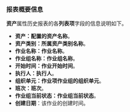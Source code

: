 ### 报表概要信息
**资产**属性历史报表的各**列表项**字段的信息说明如下。

* **资产：配置的资产名称**。
* **资产类别：所属资产类别名称**。
* **作业名称：作业名称**。
* **作业组名称：作业组名称**。
* **开始时间：作业开始时间**。
* **执行人：执行人**。
* **组织单元：作业项作业组的组织单元**。
* **班次：班次**。
* **作业组当前状态：作业组当前状态**。
* **创建日期**：该作业的创建时间。
